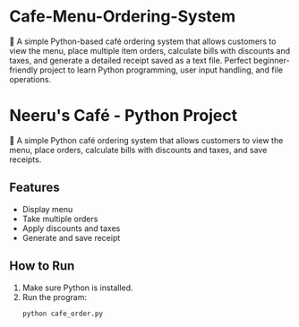 # Cafe-Menu-Ordering-System
💖 A simple Python-based café ordering system that allows customers to view the menu, place multiple item orders, calculate bills with discounts and taxes, and generate a detailed receipt saved as a text file. Perfect beginner-friendly project to learn Python programming, user input handling, and file operations.
# Neeru's Café - Python Project

💖 A simple Python café ordering system that allows customers to view the menu, place orders, calculate bills with discounts and taxes, and save receipts.

## Features
- Display menu
- Take multiple orders
- Apply discounts and taxes
- Generate and save receipt

## How to Run
1. Make sure Python is installed.
2. Run the program:
   ```bash
   python cafe_order.py
